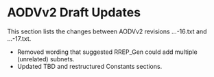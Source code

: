  

# AODVv2 Draft Updates

This section lists the changes between AODVv2 revisions ...-16.txt and ...-17.txt.

* Removed wording that suggested RREP_Gen could add multiple (unrelated) subnets.
* Updated TBD and restructured Constants sections.

<!--

This section lists the changes between AODVv2 revisions ...-15.txt and ...-16.txt.

* Changed 'regeneration' language in favor of 'forwarding'.
* Reintroduced use of msg-hop-limit in 5444 message header.
* Use OrigPrefix rather than OrigAddr and TargPrefix rather than TargAddr where appropriate
* Removed validity time
* Removed AckReq from RREP messages, use two-way RREP_ack to check for bidirectionality
* Unicast RREP messages
* Removed orphaned references
* Clarified language
* Improved Sequence Number instructions
* Changed 'Unknown' terminology to 'Heard'
* Extended experiment description
* Added detailed description of which steps to take when calculating and evaluating ICVs, particularly how to zero out the metric value

This section lists the changes between AODVv2 revisions ...-14.txt and ...-15.txt.

* Shortened Terminology descriptions of Unreachable Address, Unreachable Route, Valid Route and add references to sections explaining the details.
* Clarified language regarding empty Message TLV Blocks and Address Blocks.
* Removed reference to RFC6551 from MetricType Allocation.
* Removed Message Aggregation Delay extension.
* Detailed what happens if the specified timers aren't the same across the network.
* RERRs SHOULD be MULTICAST instead of MUST (which enables precursor lists).
* RREP_Ack Reception: clarified wording regarding blacklist check.
* Removed "approaching the limit" verbiage.
* Added instructions on which messages to drop on congestion.
* Revised set vs. table wording
* Added note that AODVv2 was intended for use in mobile ad hoc wireless networks.
* Changed language to clarify that the RFC5444 multiplexer sends the messages, not AODVv2.
* Added instructions on how to use the Multicast Route Message Set to check whether an RREP_Ack or RREP was received in time.
* Removed optional features.
* Moved AODVv2 to the Experimental Track.

This section lists the changes between AODVv2 revisions ...-13.txt and ...-14.txt.

* Moved Address Type TLV Value definitions to IANA section.
* Removed use of MAX_HOPCOUNT and [](#RFC5444) msg-hop-limit, msg-hop-count.
* Allow only one Unconfirmed route.
* Incorporated changes from Justin Dean's review, including removing, moving, extending and clarifying text.
* Extended Introduction.
* Clarified wording such as "recently sent", "the expected time", or "the expected RREP_Ack" or substituted it with instructions.
* Extended and reorganized Security Considerations.
* Updated text regarding message prioritization.
* Updated text regarding buffering.
* Added references to other sections where needed for clarity.
* Added RteMsg.AckReqAddr to the Multicast Route Message Table to check whether an RREP_Ack was expected.
* Renamed AODVv2_INTERFACES to InterfaceSet, extended its definition.
* Added Route Error Table to check for duplicate RERR messages.
* Turned SHOULDs into MUSTs where appropriate.
* Updated forwarding plane text.
* RREPs MUST be regenerated if CONTROL_TRAFFIC_LIMIT is not reached
* Explained why you'd want to keep routes with a lost sequence number
* Included interfaces in the Neighbor Table, next hop neighbor monitoring and message transmission
* Clarified that AODVv2 currently doesn’t support RREQs for prefixes.


This section lists the changes between AODVv2 revisions ...-12.txt
and ...-13.txt.

* Updated uses of host and node.
* Removed use of Data Element.
* Added explanation of self-healing issue of hop-by-hop acknowledgements.
* Moved appendix on relocation of routing prefix to a different router into the main draft.
* Added notes on forwarding plane to the Overview and added to text in the Applicability Statement.
* Separated AODVv2's Local Route Set from the Routing Information Base.
* Updated Adjacency Monitoring to Next Hop Monitoring.
* Added extra description in Multicast Route Message Table section.
* Added extra notes on possible implementations of Local Route Set.
* Added short description of reactive routing protocols to Applicability Statement.
* Added extra note in Applicability Statement about multiple IP addresses per router interface.
* Used clear references to Neighbor.State and LocalRoute.State.
* Added reference for text aboute buffering TCP packets.
* Updated text about Route.State to be clear which routes may be copied to a Routing Information Base.
* Added explanation of when a route discovery might not be attempted and action taken instead.
* Added text to explain that routes to prefixes are learned when prefix lengths are included in AODVv2 messages.
* Changed rule for adding new route if current routes to the same address have Route.State set to Unconfirmed.
* Changed text about reporting broken routes to use MUST instead of SHOULD.
* Updated message processing algorithms to refer to Neighbor Table updates.
* Added extra explanation for use of AckReq in RREP message.
* Added extra explanation for RREP_Ack handling.
* Removed references to MTU in RERR section and updated processing rules.
* Removed reference to RFC 6621.
* Removed appendix about multi-homing.
* Removed appendix containing pseudo-code.
* Minor editorial improvements.
-->

<!--
## Changes between revisions 11 and 12
 This section lists the changes between AODVv2 revisions ...-11.txt
and ...-12.txt.

* Avoided use of "node" and "subnet" where possible.
* Improved separation of data structure information from protocol operation.
* Updated uses of the terms "IP address" and "packet" to be clearer.
* More consistent and accurate use of MUST, SHOULD, SHOULD NOT, and MAY, and added explanations of consequences of not implementing SHOULDs.
* Used consistent references to [](#RFC5444).
* Updated title to include "Version 2".
* Updated Overview to state differences from AODV, text about loop freedom and RFC 7182 in Overview.
* Updated Terminology and removed the Data Element table. Gave clearer definition of Router Client and Unreachable Address. 
* Updated Applicability Statement to draw attention to requirements of the forwarding plane, handling of uni-directional
  links, usage of IP addresses on multiple interfaces, and description of gateway functionality.  Added note about penalty for not storing persistent state. 
* Updated Router Client section and added cost to Router Client entry.
* Clarified that Neighbor Table needs only information on neighboring routers on discovered routes. 
* Updated Sequence Number section. Use only one sequence number per router. Added description of sequence number comparison.
* Updated descriptions of route states.
* Improved clarity of Metrics section, generic metric instead of hopcount, removed default metric type, added explanation of LoopFree.
* Improved Initialization section.
* Major update to Adjacency Monitoring section. Made it clear that if bidirectional connectivity is already confirmed, requesting 
  acknowledgement is unnecessary. Separated Neighbor Table Updates into separate section.
* Updated description of message prioritization near the control message generation limit. 
* Updated wording regarding [](#RFC6621).
* Added description of backoff used for message retries.
* Improved description of how unidirectional links are handled.
* Improved text regarding creation of Unconfirmed route entries.
* Improved section on determining redundancy of received multicast messages.
* Added section on interactions with the forwarding plane.
* Improved Route State section. Clarified action when Active route expires. Separated information on expunging routes on memory constrained routers.
* Updated RERR description to be clearer about triggers.
* Updated IANA section to include only newly defined Messages and TLVs, and define an Unspecified value for AddressType.
* Updated references.
* Updated section on Gateway behaviour.
* Updated Appendix D to include more checks on msg_hop_limit and msg_hop_count.
* Renamed MAX_TIME to INFINITY_TIME to make meaning clearer.



## Changes between revisions 10 and 11
 This section lists the changes between AODVv2 revisions ...-10.txt
and ...-11.txt.

* Updated Simple Internet Attachment section to clarify behaviour of IAR for incoming RREQ messages.


## Changes between revisions 9 and 10
 This section lists the changes between AODVv2 revisions ...-09.txt
and ...-10.txt.

* Updated [](#RFC5444) Representation section to add "Address Type" TLV, which explicitly declares 
  the meaning of addresses in the [](#RFC5444) Address Block.
* Relocated route state definitions. Minor improvements to clarity throughout.
* Updated definition of timed routes.
* More consistent use of OrigPrefixLen, TargPrefixLen, and Invalid.
* Mandated use of neighbor adjacency checking and support of AckReq and RREP_Ack and clarified related text.
* Changed order of LoopFree checking and route cost comparisons in Evaluating Route Information.
* Updated structure of section on Applying Route Updates.
* Updated AckReq to include intended next hop address, and RREP to be multicast if intended next hop is not a 
  confirmed neighbor.
* Clarified that gateway router is not default router.  

## Changes between revisions 8 and 9
 This section lists the changes between AODVv2 revisions ...-08.txt
and ...-09.txt.

* Numerous editorial improvements were made, including relocation/removal/renaming/adding of some 
  sections and text, collection and tidying of scattered text on same topic, formatting made more 
  consistent to improve readability.
* Removed mentions of precursors from main text, except one mention in Route Table Entry.
* Removed use of MIN_METRIC which was not defined.
* Changed Current_Time to CurrentTime for consistency.
* Changed OrigAddrMetric and TargAddrMetric to OrigMetric and TargMetric respectively.
* Updated Overview to simplify and provide a broader summary.
* Updated Terminology definitions, Data Elements tables and combined sections.
* Updated Applicability Statement to move some of the non-applicability text and to simplify 
  what remains.
* Updated TLV names to conform to existing naming style.
* Updated Blacklist to be a NeighborList to include neighbors that have confirmed bidirectional 
  connectivity.
* Updated messages processed if router on blacklist and which are indicators of bidirectional links.
* Added RemoveTime to RteMsg Table section.
* Added short description of timed route to Route Table Entry section but removed Route.Timed 
  flag. Route is timed if its expiration time is not MAX_TIME.
* Added Unconfirmed route state for route to OrigAddr learned from RREQ.
* Updated AODVv2 Protocol Operations section and subsections, including Initialization, Adjacency 
  Monitoring, making algorithms easier to read and making notation consistent, general improvements 
  to the text.
* Updated Route Discovery, Retries and Buffering to include a more complete description of the route 
  discovery process.
* Updated wording relating to different metric types.
* Added text regarding control message limit in Message Transmission section.
* Added short explanation of positive/negative effects of buffering.
* Simplified the packet diagrams, since some of their contents was already explained in the 
  text below and then again as part of generation, reception and regeneration processes.
* Clarified some elements of the message content descriptions.
* Moved MetricType above MetricList in message sections, for consistency.
* Mirrored structure throughout AODVv2 Protocol Messages.
* Changed RREQ and RREP's use of Lists when only one entry is necessary.
* Added some pre-message-generation checks.
* Ensured consistency in regeneration (if msg-hop-limit is reduced to zero, do not regenerate).
* Removed statements about neighbors but added blacklist checks where necessary.
* Noted that RREQ retries SHOULD increase the SeqNum.
* Added statement that implementations SHOULD retry sending RREP.
* Added text explaining what happens if RREP is lost, regarding blacklisting and RREQ retries.
* Removed hop limit from RREP_Ack. Changed order of blacklist check.
* Updated RERR so that multiple metric types can be reported in the same message. 
* Updated RERR reception processing to ensure PktSource deletes the contained route.
* Added text to show that if a router is the destination of a RERR, the RERR is not regenerated.
* Added text that RERRs SHOULD NOT be created if the same RERR has recently been sent.
* Updated [](#RFC5444) overview and simplified/rearranged text in this section.
* Major update to [](#RFC5444) representation section
* Updated RERR's [](#RFC5444) representation so that PktSource is placed in Address Block, and updated 
  IANA section to make PktSource an Address Block TLV to indicate which address is PktSource.
* Described use of extension type in Metric TLV to represent MetricType, and the interpretation 
  when using the default metric type.
* Removed Multicast RREP as an optional feature.
* Updated Precursor Lists section to include options for precursor information to store.
* Updated Security Considerations.
 

## Changes between revisions 7 and 8
 This section lists the changes between AODVv2 revisions ...-07.txt
and ...-08.txt.

* MetricType is now an Address Block TLV. Minor changes to the text. By using an extension 
type in the Metric TLV we can represent MetricType more elegantly in the [](#RFC5444) message. 
* Updated Overview to be slightly more concise.
* Moved MetricType next to Metric when mentioned for better flow.
* Added text to Applicability to address comments on mailing list regarding gateway
behavior and NHDP HELLO messages.
* Removed paragraph in AODVv2 Message Transmission section regarding TTL.
* Added reference where precursors are mentioned in route table entry.
* Added text to bidirectionality explanation regarding NHDP HELLO messages and lower
layer triggers.
* Clarified blacklist removal with SHOULD rather than MAY.
* Removed pseudo-code from section on evaluating incoming routing information.
* Clarified rules for expunging route entries on memory-constrained devices.
* Clarified the use of exponential backoff for route discovery attempts.
* Small updates to message sections. Removed steps about checking if neighbors.
* Renamed [](#RFC5444) parser to multiplexer in Section 10.
* Removed "optional feature" to include multiple addresses in RERR.
* Removed MetricType from the Message TLV Type Specification.
* Updated Security Considerations.
* Added reference to RFC 7182.
* Small updates to message algorithms, including moving MetricType from Message TLV 
to the Metric TLV in the Address Block TLV Block, and only generating RERR if an Active 
route was made Invalid.



## Changes between revisions 6 and 7
This section lists the changes since AODVv2 revision ...-06.txt

* Added Victoria Mercieca as co-author.
* Reorganized protocol message descriptions into major subsections for each protocol 
message.  For protocol messages, organized processing into Generation, Reception, and
Regeneration subsections.
* Separated RREQ and RREP message processing description into separate major
subsection which had previously been combined into RteMsg description.
* Enlarged RREQ Table function to include similar processing for optional flooded RREP 
messages.  The table name has been correspondingly been changed to be the Table for 
Multicast RteMsgs.
* Moved sections for Multiple Interfaces and AODVv2 Control Message Generation Limits to 
be major subsections of the AODVv2 Protocol Operations section.
* Reorganized the protocol message processing steps into the subsections
as previously described, adopting a more step-by-step presentation.
* Coalesced the router states Broken and Expired into a new combined state
named the Invalid state.  No changes in processing are required for this.
* Merged the sections describing Next-hop Router Adjacency Monitoring and Blacklists.
* Specified that routes created during Route Discovery are marked as Idle routes.  If they 
are used for carrying data they become Active routes.
* Added Route.LastSeqNumUpdate information to route table, so that route activity and 
sequence number validity can be tracked separately. An active route can still forward 
traffic even if the sequence number has not been refreshed within MAX_SEQNUM_LIFETIME.
* Mandated implementation of RREP_Ack as response to AckReq Message TLV in RREP messages.  
Added field to RREP_Ack to ensure correspondence to the correct AckReq message.
* Added explanations for what happens if protocol constants are given different values on 
different AODVv2 routers.
* Specified that AODVv2 implementations are free to choose their own
heuristics for reducing multicast overhead, including RFC 6621.
* Added appendix to identify AODVv2 requirements from OS implementation of IP and ICMP.
* Deleted appendix showing example [](#RFC5444) packet formats.
* Clarification on the use of RFC 5497 VALIDITY_TIME.
* In Terminology, deleted superfluous definitions, added missing definitions.
* Numerous editorial improvements and clarifications.

## Changes between revisions 5 and 6
This section lists the changes between AODVv2 revisions ...-05.txt
and ...-06.txt.

* Added Lotte Steenbrink as co-author.
* Reorganized section on Metrics to improve readability by putting specific topics into 
subsections.
* Introduced concept of data element, which is used to clarify the method of enabling [](#RFC5444) 
representation for AODVv2 data elements.  A list of Data Elements was introduced in 
section 3, which provides a better understanding of their role than was previously supplied 
by the table of notational devices.
* Replaced instances of OrigNode by OrigAddr whenever the more specific meaning is appropriate.
Similarly for instances of other node versus address terminology.
* Introduced concepts of PrefixLengthList and MetricList in order to avoid use of index-based 
terminology such as OrigNdx and TargNdx.
* Added section 5, "AODVv2 Message Transmission", describing the intended interface to [](#RFC5444).
* Included within the main body of the specification the mandatory setting of the TLV flag 
thassingleindex for TLVs OrigSeqNum and TargSeqNum.
* Removed the Route.Timed state.  Created a new flag for route table entries known as 
Route.Timed.  This flag can be set when the route is in the active state.  Previous description 
would require that the route table entry be in two states at the same time, which seems to be 
misleading.  The new flag is used to clarify other specification details for Timed routes.
* Created table 3 to show the correspondence between AODVv2 data elements and [](#RFC5444) message 
components.
* Replaced "invalid" terminology by the more specific terms "broken" or "expired" where 
appropriate.
* Eliminated the instance of duplicate specification for inclusion of OrigNode (now, 
OrigAddr) in the message.
* Corrected the terminology to be Mid instead of Tail for the trailing address bits of 
OrigAddr and TargAddr for the example message formats in the appendices.
* Repaired remaining instances of phraseology that could be construed as indicating that 
AODV only supports a single network interface.
* Numerous editorial improvements and clarifications.


## Changes between revisions 4 and 5
This section lists the changes between AODVv2 revisions ...-04.txt
and ...-05.txt.

* Normative text moved out of definitions into the relevant section of the body of the 
specification.
* Editorial improvements and improvements to consistent terminology were made.  Replaced 
"retransmit" by the slightly more accurate term "regenerate".
* Issues were resolved as discussed on the mailing list.
* Changed definition of LoopFree as suggested by Kedar Namjoshi and Richard Trefler to avoid 
the failure condition that they have described. In order to make understanding easier, 
replaced abstract parameters R1 by RteMsg and R2 by Route to reduce the level of abstraction 
when the function LoopFree is discussed.
* Added text to clarify that different metrics may have different data types and different 
ranges of acceptable values.
* Added text to section "RteMsg Structure" to emphasize the proper use of [](#RFC5444).
* Included within the main body of the specification the mandatory setting of the TLV flag 
thassingleindex for TLVs OrigSeqNum and TargSeqNum.
* Made more extensive use of the AdvRte terminology, in order to better distinguish 
between the incoming RREQ or RREP message (i.e., RteMsg) versus the route advertised by 
the RteMsg (i.e., AdvRte).


## Changes between revisions 3 and 4
This section lists the changes between AODVv2 revisions ...-03.txt
and ...-04.txt.

* An appendix was added to exhibit algorithmic code for implementation of AODVv2 functions.
* Numerous editorial improvements and improvements to consistent terminology were made. 
Terminology related to prefix lengths was made consistent.  Some items listed in 
"Notational Conventions" were no longer used, and so deleted.
* Issues were resolved as discussed on the mailing list.
* Appropriate instances of "may" were changed to "MAY".
* Definition inserted for "upstream".
* Route.Precursors included as an \*optional\* route table field
* Reworded text to avoid use of "relevant".
* Deleted references to "DestOnly" flag.
* Refined statements about MetricType TLV to allow for omission when MetricType == HopCount.
* Bulletized list in section 8.1
* ENABLE_IDLE_UNREACHABLE renamed to be ENABLE_IDLE_IN_RERR
* Transmission and subscription to LL-MANET-Routers converted to MUST from SHOULD.


## Changes between revisions 2 and 3
 This section lists the changes between AODVv2 revisions ...-02.txt
and ...-03.txt.

* The "Added Node" feature was removed.  This feature was intended to enable additional 
routing information to be carried within a RREQ or a RREP message, thus increasing the
amount of topological information available to nodes along a routing path.  However, 
enlarging the packet size to include information which might never be used can increase 
congestion of the wireless medium.  The feature can be included as an optional feature 
at a later date when better algorithms are understood for determining when the inclusion 
of additional routing information might be worthwhile.
* Numerous editorial improvements and improvements to consistent terminology were made. 
Instances of OrigNodeNdx and TargNodeNdx were replaced by OrigNdx and TargNdx, to be 
consistent with the terminology shown in [](#conventions).
* Example RREQ and RREP message formats shown in the Appendices were changed to use 
OrigSeqNum and TargSeqNum message TLVs instead of using the SeqNum message TLV.
* Inclusion of the OrigNode's SeqNum in the RREP message is not specified.  The processing 
rules for the OrigNode's SeqNum were incompletely specified in previous versions of the 
draft, and very little benefit is foreseen for including that information, since reverse 
path forwarding is used for the RREP.
* Additional acknowledgements were included, and contributors names were alphabetized.
* Definitions in the Terminology section capitalize the term to be defined.
* Uncited bibliographic entries deleted.
* Ancient "Changes" sections were deleted.
-->